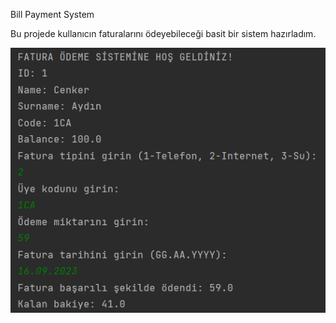 Bill Payment System

Bu projede kullanıcın faturalarını ödeyebileceği basit bir sistem hazırladım.

![img.png](img.png)